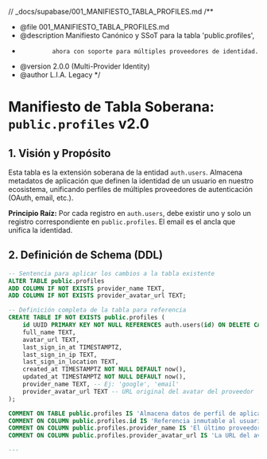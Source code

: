 // \_docs/supabase/001_MANIFIESTO_TABLA_PROFILES.md
/\*\*

- @file 001_MANIFIESTO_TABLA_PROFILES.md
- @description Manifiesto Canónico y SSoT para la tabla 'public.profiles',
-              ahora con soporte para múltiples proveedores de identidad.
- @version 2.0.0 (Multi-Provider Identity)
- @author L.I.A. Legacy
  \*/

# Manifiesto de Tabla Soberana: `public.profiles` v2.0

## 1. Visión y Propósito

Esta tabla es la extensión soberana de la entidad `auth.users`. Almacena metadatos de aplicación que definen la identidad de un usuario en nuestro ecosistema, unificando perfiles de múltiples proveedores de autenticación (OAuth, email, etc.).

**Principio Raíz:** Por cada registro en `auth.users`, debe existir uno y solo un registro correspondiente en `public.profiles`. El email es el ancla que unifica la identidad.

## 2. Definición de Schema (DDL)

```sql
-- Sentencia para aplicar los cambios a la tabla existente
ALTER TABLE public.profiles
ADD COLUMN IF NOT EXISTS provider_name TEXT,
ADD COLUMN IF NOT EXISTS provider_avatar_url TEXT;

-- Definición completa de la tabla para referencia
CREATE TABLE IF NOT EXISTS public.profiles (
    id UUID PRIMARY KEY NOT NULL REFERENCES auth.users(id) ON DELETE CASCADE,
    full_name TEXT,
    avatar_url TEXT,
    last_sign_in_at TIMESTAMPTZ,
    last_sign_in_ip TEXT,
    last_sign_in_location TEXT,
    created_at TIMESTAMPTZ NOT NULL DEFAULT now(),
    updated_at TIMESTAMPTZ NOT NULL DEFAULT now(),
    provider_name TEXT, -- Ej: 'google', 'email'
    provider_avatar_url TEXT -- URL original del avatar del proveedor
);

COMMENT ON TABLE public.profiles IS 'Almacena datos de perfil de aplicación para los usuarios, unificando múltiples proveedores de identidad.';
COMMENT ON COLUMN public.profiles.id IS 'Referencia inmutable al usuario en auth.users. Clave primaria y foránea.';
COMMENT ON COLUMN public.profiles.provider_name IS 'El último proveedor que actualizó los datos del perfil (ej. google, email).';
COMMENT ON COLUMN public.profiles.provider_avatar_url IS 'La URL del avatar original obtenida del proveedor de OAuth.';

---

```
